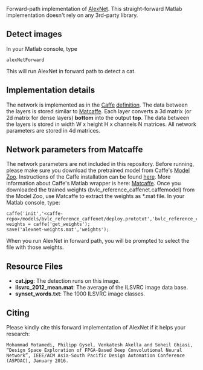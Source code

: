 Forward-path implementation of [AlexNet](http://www.cs.toronto.edu/~fritz/absps/imagenet.pdf).
This straight-forward Matlab implementation doesn't rely on any 3rd-party library.

## Detect images
In your Matlab console, type
```
alexNetForward
```
This will run AlexNet in forward path to detect a cat.

## Implementation details
The network is implemented as in the [Caffe](http://caffe.berkeleyvision.org/)
[definition](https://github.com/BVLC/caffe/blob/master/models/bvlc_reference_caffenet/deploy.prototxt).
The data between the layers is stored similar to [Matcaffe](http://caffe.berkeleyvision.org/tutorial/interfaces.html).
Each layer converts a 3d matrix (or 2d matrix for dense layers) **bottom** into the output **top**. The data between the layers is stored in
width W x height H x channels N matrices. All network parameters are stored in 4d matrices.

## Network parameters from Matcaffe
The network parameters are not included in this repository. Before running, please make sure you
download the pretrained model from Caffe's [Model Zoo](https://github.com/BVLC/caffe/tree/master/models/bvlc_reference_caffenet).
Instructions of the Caffe installation can be found [here](http://caffe.berkeleyvision.org/installation.html).
More information about Caffe's Matlab wrapper is here: [Matcaffe](http://caffe.berkeleyvision.org/tutorial/interfaces.html).
Once you downloaded the trained weights (bvlc_reference_caffenet.caffemodel) from the Model Zoo, use Matcaffe to extract the weights
as *.mat file. In your Matlab console, type:
```
caffe('init','<caffe-repo>/models/bvlc_reference_caffenet/deploy.prototxt','bvlc_reference_caffenet.caffemodel','test');
weights = caffe('get_weights');
save('alexnet-weights.mat','weights');
```
When you run AlexNet in forward path, you will be prompted to select the file with those weights.

## Resource Files
* **cat.jpg**: The detection runs on this image.
* **ilsvrc_2012_mean.mat**: The average of the ILSVRC image data base.
* **synset_words.txt**: The 1000 ILSVRC image classes.

## Citing
Please kindly cite this forward implementation of AlexNet if it helps your research:
```
Mohammad Motamedi, Philipp Gysel, Venkatesh Akella and Soheil Ghiasi, “Design Space Exploration of FPGA-Based Deep Convolutional Neural Network”, IEEE/ACM Asia-South Pacific Design Automation Conference (ASPDAC), January 2016.
```
